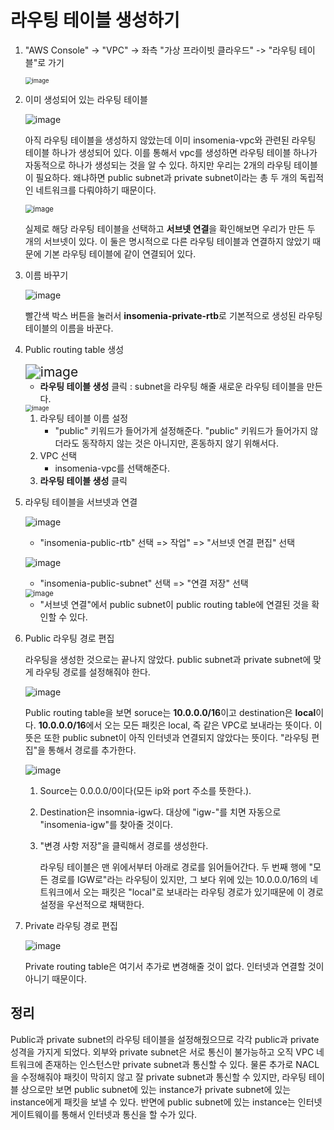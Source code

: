 # 라우팅 테이블 생성하기

1. "AWS Console" -> "VPC" -> 좌측 "가상 프라이빗 클라우드" -> "라우팅 테이블"로 가기

   <img src="https://user-images.githubusercontent.com/33750210/137088957-27216338-e928-43c1-8738-1feecb20d12a.png" alt="image" style="zoom:67%;" />

   

2. 이미 생성되어 있는 라우팅 테이블
   
    ![image](https://user-images.githubusercontent.com/92770273/138003156-72fb037d-1fe9-4039-aa53-3f2c404a75dd.png)
    
      아직 라우팅 테이블을 생성하지 않았는데 이미 insomenia-vpc와 관련된 라우팅 테이블 하나가 생성되어 있다. 이를 통해서 vpc를 생성하면 라우팅 테이블 하나가 자동적으로 하나가 생성되는 것을 알 수 있다. 하지만 우리는 2개의 라우팅 테이블이 필요하다. 왜냐하면 public subnet과 private subnet이라는 총 두 개의 독립적인 네트워크를 다뤄야하기 때문이다.
    
      
    
    <img src="https://user-images.githubusercontent.com/33750210/137089726-fdff1543-ab52-4bd2-b406-f0db2078709b.png" alt="image" style="zoom: 80%;" /> 
    
      실제로 해당 라우팅 테이블을 선택하고 **서브넷 연결**을 확인해보면 우리가 만든 두 개의 서브넷이 있다. 이 둘은 명시적으로 다른 라우팅 테이블과 연결하지 않았기 때문에 기본 라우팅 테이블에 같이 연결되어 있다.
    
    
    
3. 이름 바꾸기
	
	![image](https://user-images.githubusercontent.com/33750210/137090869-ccd52934-71d5-4d4f-a17c-121fa2b58d50.png)

	빨간색 박스 버튼을 눌러서 **insomenia-private-rtb**로 기본적으로 생성된 라우팅 테이블의 이름을 바꾼다.

	
	
4. Public routing table 생성

      <img src="https://user-images.githubusercontent.com/33750210/137090387-0e625224-3b84-4f6e-9df3-a2755a65e4a7.png" alt="image" style="zoom:150%;" /> 

      * **라우팅 테이블 생성** 클릭 : subnet을 라우팅 해줄 새로운 라우팅 테이블을 만든다.

      <img src="https://user-images.githubusercontent.com/33750210/137091190-4c28d3b4-befc-4351-8f97-b3634a6c42d1.png" alt="image" style="zoom: 67%;" />

   1. 라우팅 테이블 이름 설정
      * "public" 키워드가 들어가게 설정해준다. "public" 키워드가 들어가지 않더라도 동작하지 않는 것은 아니지만, 혼동하지 않기 위해서다.
   2. VPC 선택
      - insomenia-vpc를 선택해준다.
   3. **라우팅 테이블 생성** 클릭

    

5. 라우팅 테이블을 서브넷과 연결

    ![image](https://user-images.githubusercontent.com/33750210/137091843-35e04e79-b7cf-4818-9dbb-f63c50273a19.png)
   * "insomenia-public-rtb" 선택 => 작업" => "서브넷 연결 편집" 선택

    ![image](https://user-images.githubusercontent.com/33750210/137092682-14f285a8-7133-4b7a-af7c-f1419a7bb85c.png) 

   * "insomenia-public-subnet" 선택 => "연결 저장" 선택

    <img src="https://user-images.githubusercontent.com/33750210/137093890-01514dea-8502-43b4-8036-4cb67051fab1.png" alt="image" style="zoom:80%;" />
   
   * "서브넷 연결"에서 public subnet이 public routing table에 연결된 것을 확인할 수 있다.
   
   
   
6. Public 라우팅 경로 편집

   라우팅을 생성한 것으로는 끝나지 않았다. public subnet과 private subnet에 맞게 라우팅 경로를 설정해줘야 한다.

   ![image](https://user-images.githubusercontent.com/33750210/137094451-9b9fdda8-9f34-48a3-8d80-4a94cc0d8b82.png)

   Public routing table을 보면 soruce는 **10.0.0.0/16**이고 destination은 **local**이다. **10.0.0.0/16**에서 오는 모든 패킷은 local, 즉 같은 VPC로 보내라는 뜻이다. 이 뜻은 또한 public subnet이 아직 인터넷과 연결되지 않았다는 뜻이다. "라우팅 편집"을 통해서 경로를 추가한다.

   ![image](https://user-images.githubusercontent.com/33750210/137095484-ba19c732-70e5-4551-92e3-09d2a3e99245.png) 

   1. Source는 0.0.0.0/0이다(모든 ip와 port 주소를 뜻한다.).

   2. Destination은 insomnia-igw다. 대상에 "igw-"를 치면 자동으로 "insomenia-igw"를 찾아줄 것이다.

   3. "변경 사항 저장"을 클릭해서 경로를 생성한다.

      라우팅 테이블은 맨 위에서부터 아래로 경로를 읽어들어간다. 두 번째 행에 "모든 경로를 IGW로"라는 라우팅이 있지만, 그 보다 위에 있는 10.0.0.0/16의 네트워크에서 오는 패킷은 "local"로 보내라는 라우팅 경로가 있기때문에 이 경로 설정을 우선적으로 채택한다.
      
      

7. Private 라우팅 경로 편집

   ![image](https://user-images.githubusercontent.com/33750210/137097049-d06e673f-dd05-4fbf-8ef5-bccf212ed4b9.png) 

   Private routing table은 여기서 추가로 변경해줄 것이 없다. 인터넷과 연결할 것이 아니기 때문이다.
   
   

## 정리
  Public과 private subnet의 라우팅 테이블을 설정해줬으므로 각각 public과 private 성격을 가지게 되었다. 외부와 private subnet은 서로 통신이 불가능하고 오직 VPC 네트워크에 존재하는 인스턴스만 private subnet과 통신할 수 있다. 물론 추가로 NACL을 수정해줘야 패킷이 막히지 않고 잘 private subnet과 통신할 수 있지만, 라우팅 테이블 상으로만 보면 public subnet에 있는 instance가 private subnet에 있는 instance에게 패킷을 보낼 수 있다. 반면에 public subnet에 있는 instance는 인터넷 게이트웨이를 통해서 인터넷과 통신을 할 수가 있다.
